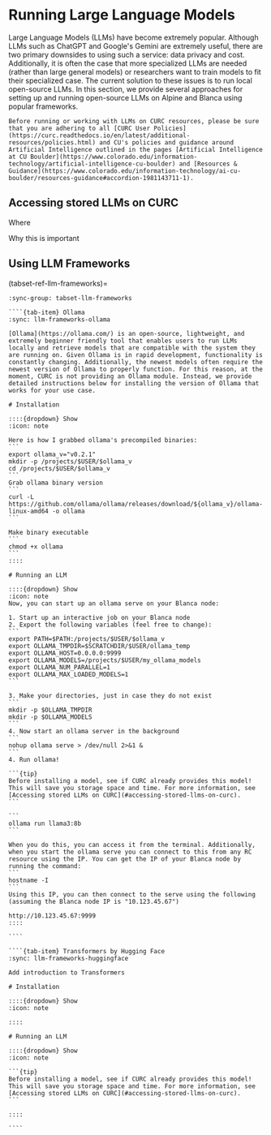 # Running Large Language Models

Large Language Models (LLMs) have become extremely popular. Although LLMs such as ChatGPT and Google's Gemini are extremely useful, there are two primary downsides to using such a service: data privacy and cost. Additionally, it is often the case that more specialized LLMs are needed (rather than large general models) or researchers want to train models to fit their specialized case. The current solution to these issues is to run local open-source LLMs. In this section, we provide several approaches for setting up and running open-source LLMs on Alpine and Blanca using popular frameworks. 

```{warning}
Before running or working with LLMs on CURC resources, please be sure that you are adhering to all [CURC User Policies](https://curc.readthedocs.io/en/latest/additional-resources/policies.html) and CU's policies and guidance around Artificial Intelligence outlined in the pages [Artificial Intelligence at CU Boulder](https://www.colorado.edu/information-technology/artificial-intelligence-cu-boulder) and [Resources & Guidance](https://www.colorado.edu/information-technology/ai-cu-boulder/resources-guidance#accordion-1981143711-1). 
```

## Accessing stored LLMs on CURC

Where 

Why this is important 

## Using LLM Frameworks

(tabset-ref-llm-frameworks)=
`````{tab-set}
:sync-group: tabset-llm-frameworks

````{tab-item} Ollama
:sync: llm-frameworks-ollama

[Ollama](https://ollama.com/) is an open-source, lightweight, and extremely beginner friendly tool that enables users to run LLMs locally and retrieve models that are compatible with the system they are running on. Given Ollama is in rapid development, functionality is constantly changing. Additionally, the newest models often require the newest version of Ollama to properly function. For this reason, at the moment, CURC is not providing an Ollama module. Instead, we provide detailed instructions below for installing the version of Ollama that works for your use case. 

# Installation

::::{dropdown} Show 
:icon: note

Here is how I grabbed ollama's precompiled binaries:
```
export ollama_v="v0.2.1"
mkdir -p /projects/$USER/$ollama_v
cd /projects/$USER/$ollama_v
```
Grab ollama binary version
```
curl -L https://github.com/ollama/ollama/releases/download/${ollama_v}/ollama-linux-amd64 -o ollama
```

Make binary executable
```
chmod +x ollama
```
::::

# Running an LLM 

::::{dropdown} Show 
:icon: note
Now, you can start up an ollama serve on your Blanca node:

1. Start up an interactive job on your Blanca node
2. Export the following variables (feel free to change):
```
export PATH=$PATH:/projects/$USER/$ollama_v
export OLLAMA_TMPDIR=$SCRATCHDIR/$USER/ollama_temp
export OLLAMA_HOST=0.0.0.0:9999
export OLLAMA_MODELS=/projects/$USER/my_ollama_models
export OLLAMA_NUM_PARALLEL=1
export OLLAMA_MAX_LOADED_MODELS=1
```

3. Make your directories, just in case they do not exist
```
mkdir -p $OLLAMA_TMPDIR
mkdir -p $OLLAMA_MODELS
```
4. Now start an ollama server in the background
```
nohup ollama serve > /dev/null 2>&1 &
```
4. Run ollama!

```{tip}
Before installing a model, see if CURC already provides this model! This will save you storage space and time. For more information, see [Accessing stored LLMs on CURC](#accessing-stored-llms-on-curc).
```

```
ollama run llama3:8b
```

When you do this, you can access it from the terminal. Additionally, when you start the ollama serve you can connect to this from any RC resource using the IP. You can get the IP of your Blanca node by running the command:
```
hostname -I
```
Using this IP, you can then connect to the serve using the following (assuming the Blanca node IP is "10.123.45.67")

http://10.123.45.67:9999
::::

````

````{tab-item} Transformers by Hugging Face
:sync: llm-frameworks-huggingface

Add introduction to Transformers 

# Installation

::::{dropdown} Show 
:icon: note

::::

# Running an LLM 

::::{dropdown} Show 
:icon: note

```{tip}
Before installing a model, see if CURC already provides this model! This will save you storage space and time. For more information, see [Accessing stored LLMs on CURC](#accessing-stored-llms-on-curc).
```

::::

````

`````